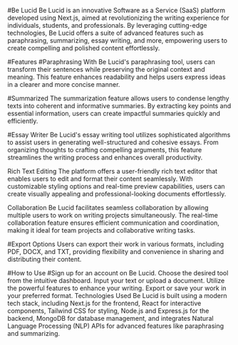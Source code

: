 
#Be Lucid
Be Lucid is an innovative Software as a Service (SaaS) platform developed using Next.js, aimed at revolutionizing the writing experience for individuals, students, and professionals. By leveraging cutting-edge technologies, Be Lucid offers a suite of advanced features such as paraphrasing, summarizing, essay writing, and more, empowering users to create compelling and polished content effortlessly.

#Features
#Paraphrasing
With Be Lucid's paraphrasing tool, users can transform their sentences while preserving the original context and meaning. This feature enhances readability and helps users express ideas in a clearer and more concise manner.

#Summarized
The summarization feature allows users to condense lengthy texts into coherent and informative summaries. By extracting key points and essential information, users can create impactful summaries quickly and efficiently.

#Essay Writer
Be Lucid's essay writing tool utilizes sophisticated algorithms to assist users in generating well-structured and cohesive essays. From organizing thoughts to crafting compelling arguments, this feature streamlines the writing process and enhances overall productivity.

Rich Text Editing
The platform offers a user-friendly rich text editor that enables users to edit and format their content seamlessly. With customizable styling options and real-time preview capabilities, users can create visually appealing and professional-looking documents effortlessly.

Collaboration
Be Lucid facilitates seamless collaboration by allowing multiple users to work on writing projects simultaneously. The real-time collaboration feature ensures efficient communication and coordination, making it ideal for team projects and collaborative writing tasks.

#Export Options
Users can export their work in various formats, including PDF, DOCX, and TXT, providing flexibility and convenience in sharing and distributing their content.

#How to Use
#Sign up for an account on Be Lucid.
Choose the desired tool from the intuitive dashboard.
Input your text or upload a document.
Utilize the powerful features to enhance your writing.
Export or save your work in your preferred format.
Technologies Used
Be Lucid is built using a modern tech stack, including Next.js for the frontend, React for interactive components, Tailwind CSS for styling, Node.js and Express.js for the backend, MongoDB for database management, and integrates Natural Language Processing (NLP) APIs for advanced features like paraphrasing and summarizing.

